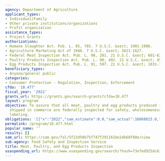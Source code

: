 ```yaml
---
agency: Department of Agriculture
applicant_types:
- Individual/Family
- Other private institutions/organizations
- Profit organization
assistance_types:
- Project Grants
authorizations:
- Humane Slaughter Act. Pub. L. 85, 765. 7 U.S.C. &sect; 1901-1906.
- Agriculture Marketing Act of 1946. 7 U.S.C. &sect; 1621-1627.
- Federal Meat Inspection Act. Pub. L. 90, 201. 21 U.S.C. &sect; 601-624.
- Poultry Products Inspection Act. Pub. L. 90, 492. 21 U.S.C. &sect; 451-471.
- Egg Products Inspection Act. Pub. L. 91, 597. 21 U.S.C. &sect; 1031-1056.
beneficiary_types:
- Anyone/general public
categories:
- Consumer Protection - Regulation, Inspection, Enforcement
cfda: '10.477'
fiscal_year: '2022'
grants_url: https://grants.gov/search-grants?cfda=10.477
layout: program
objective: To assure that all meat, poultry and egg products produced in plants and
  shipped in commerce are federally inspected for safety, wholesomeness, and proper
  labeling.
obligations: '[{"x":"2022","sam_estimate":0.0,"sam_actual":16868815.0,"usa_spending_actual":16749511.54},{"x":"2023","sam_estimate":16500000.0,"sam_actual":0.0,"usa_spending_actual":16279336.4},{"x":"2024","sam_estimate":17000000.0,"sam_actual":0.0,"usa_spending_actual":0.0}]'
permalink: /program/10.477.html
popular_name: ''
results: []
sam_url: https://sam.gov/fal/5f22d50b75f747f291161be24b68f88e/view
sub-agency: Food Safety and Inspection Service
title: Meat, Poultry, and Egg Products Inspection
usaspending_url: https://www.usaspending.gov/search/?hash=73e7ed925dc63d57257da92936515df8
---
```

